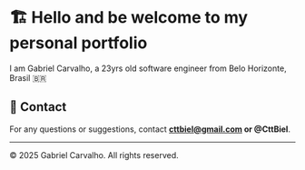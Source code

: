 # 🏗️ Hello and be welcome to my personal portfolio

I am Gabriel Carvalho, a 23yrs old software engineer from Belo Horizonte, Brasil 🇧🇷


<!--## 🚀 Features
- 🛒 Product listing & search
- ❤️ Favorites system
- 🛍️ Shopping cart management
- 🔐 Secure checkout via Mercado Pago
- 📦 Order tracking (future update)

## 🛠️ Technologies Used
- **Backend:** Django, Django REST Framework
- **Frontend:** React, JavaScript, HTML, CSS
- **Database:** PostgreSQL (or SQLite for development)
- **Payments:** Mercado Pago

## 📌 Installation & Setup
### **1. Clone the repository:**
```bash
git clone https://github.com/cttbiel/BrickStore.git
cd BrickStore
```

### **2. Backend Setup (Django):**
```bash
cd backend
python -m venv venv
source venv/bin/activate  # Windows: venv\Scripts\activate
pip install -r requirements.txt
python manage.py migrate
python manage.py runserver
```

### **3. Frontend Setup (React):**
```bash
cd frontend
npm install
npm start
```

## 🤝 Contributing
Feel free to contribute! Fork the project, create a branch, and submit a pull request. 
-->
## 📧 Contact
For any questions or suggestions, contact **cttbiel@gmail.com or @CttBiel**.

---
© 2025 Gabriel Carvalho. All rights reserved. 